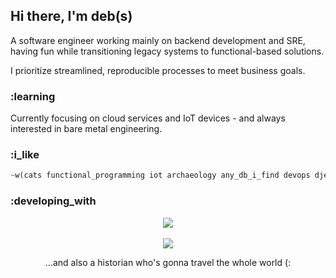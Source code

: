 ## Hi there, I'm deb(s)

<p>A software engineer working mainly on backend development and SRE, having fun while transitioning legacy systems to functional-based solutions.</p>
<p>I prioritize streamlined, reproducible processes to meet business goals.</p>

### :learning

<p>Currently focusing on cloud services and IoT devices - and always interested in bare metal engineering.</p>

### :i_like

```elixir
~w(cats functional_programming iot archaeology any_db_i_find devops djent software_reliability history rpg cloud)
```
  
### :developing_with

<div align="center"><img src="https://github-readme-stats.vercel.app/api/top-langs/?username=debora-be&&show_icons=true&hide_title=true&theme=radical&layout=compact&hide_border=true&border_radius=30&langs_count=15&exclude_repo=Analyseroom&hide=c%2B%2B,dart,html,css,javascript" align="center" /></div>
<br>
<div align="center"><img src="https://i.ibb.co/q1gvVCG/who.png" align="center" style="max-width:242px;" /></div>    

<div align="center"><p>...and also a historian who's gonna travel the whole world (:</p></div>
